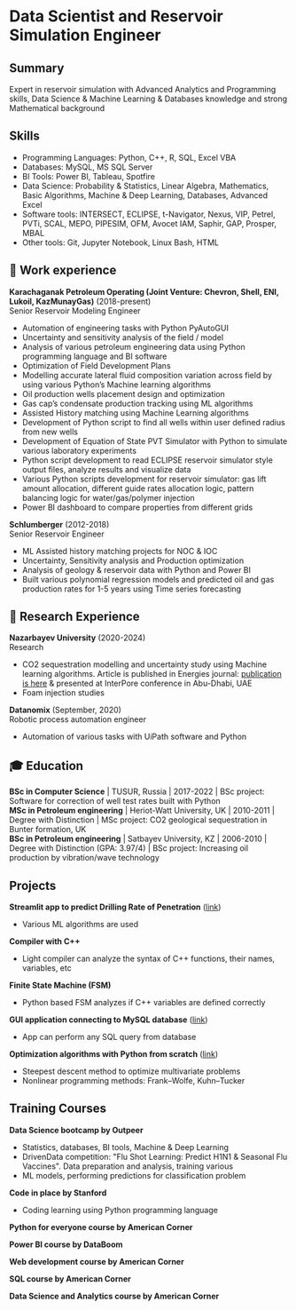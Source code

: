 # Data Scientist and Reservoir Simulation Engineer

## Summary
Expert in reservoir simulation with Advanced Analytics and Programming skills, Data Science & Machine Learning & Databases knowledge and strong Mathematical background

## Skills
- Programming Languages: Python, C++, R, SQL, Excel VBA
- Databases: MySQL, MS SQL Server
- BI Tools: Power BI, Tableau, Spotfire
- Data Science: Probability & Statistics, Linear Algebra, Mathematics, Basic Algorithms, Machine & Deep Learning, Databases, Advanced Excel
- Software tools: INTERSECT, ECLIPSE, t-Navigator, Nexus, VIP, Petrel, PVTi, SCAL, MEPO, PIPESIM, OFM, Avocet IAM, Saphir, GAP, Prosper, MBAL
- Other tools: Git, Jupyter Notebook, Linux Bash, HTML

## 💼 Work experience
**Karachaganak Petroleum Operating (Joint Venture: Chevron, Shell, ENI, Lukoil, KazMunayGas)** (2018-present)   
Senior Reservoir Modeling Engineer
- Automation of engineering tasks with Python PyAutoGUI
- Uncertainty and sensitivity analysis of the field / model
- Analysis of various petroleum engineering data using Python programming language and BI software
- Optimization of Field Development Plans
- Modelling accurate lateral fluid composition variation across field by using various Python’s Machine learning algorithms
- Oil production wells placement design and optimization
- Gas cap’s condensate production tracking using ML algorithms
- Assisted History matching using Machine Learning algorithms
- Development of Python script to find all wells within user defined radius from new wells
- Development of Equation of State PVT Simulator with Python to simulate various laboratory experiments
- Python script development to read ECLIPSE reservoir simulator style output files, analyze results and visualize data
- Various Python scripts development for reservoir simulator: gas lift amount allocation, different guide rates allocation logic, pattern balancing logic for water/gas/polymer injection
- Power BI dashboard to compare properties from different grids

**Schlumberger** (2012-2018)   
Senior Reservoir Engineer
- ML Assisted history matching projects for NOC & IOC
- Uncertainty, Sensitivity analysis and Production optimization
- Analysis of geology & reservoir data with Python and Power BI
- Built various polynomial regression models and predicted oil and gas production rates for 1-5 years using Time series forecasting

## 🔬 Research Experience
**Nazarbayev University** (2020-2024)   
Research
- CO2 sequestration modelling and uncertainty study using Machine learning algorithms. Article is published in Energies journal: [publication is here](https://doi.org/10.3390/en14238023) & presented at InterPore conference in Abu-Dhabi, UAE
- Foam injection studies

**Datanomix** (September, 2020)   
Robotic process automation engineer
- Automation of various tasks with UiPath software and Python

## 🎓 Education
**BSc in Computer Science** | TUSUR, Russia | 2017-2022 | BSc project: Software for correction of well test rates built with Python   
**MSc in Petroleum engineering** | Heriot-Watt University, UK | 2010-2011 | Degree with Distinction | MSc project: CO2 geological sequestration in Bunter formation, UK   
**BSc in Petroleum engineering** | Satbayev University, KZ | 2006-2010 | Degree with Distinction (GPA: 3.97/4) | BSc project: Increasing oil production by vibration/wave technology   

## Projects
**Streamlit app to predict Drilling Rate of Penetration** ([link](https://rop-prediction.streamlit.app/))  
- Various ML algorithms are used

**Compiler with C++**
- Light compiler can analyze the syntax of C++ functions, their names, variables, etc

**Finite State Machine (FSM)**
- Python based FSM analyzes if C++ variables are defined correctly

**GUI application connecting to MySQL database** ([link](https://github.com/Aibar-S/Python-GUI-app-with-SQL))
- App can perform any SQL query from database

**Optimization algorithms with Python from scratch** ([link](https://github.com/Aibar-S/Optimization-algorithms-using-Python))
- Steepest descent method to optimize multivariate problems
- Nonlinear programming methods: Frank–Wolfe, Kuhn–Tucker

## Training Courses
**Data Science bootcamp by Outpeer**
- Statistics, databases, BI tools, Machine & Deep Learning
- DrivenData competition: "Flu Shot Learning: Predict H1N1 & Seasonal Flu Vaccines". Data preparation and analysis, training various
- ML models, performing predictions for classification problem

**Code in place by Stanford**
- Coding learning using Python programming language

**Python for everyone course by American Corner**

**Power BI course by DataBoom**

**Web development course by American Corner**

**SQL course by American Corner**

**Data Science and Analytics course by American Corner**
